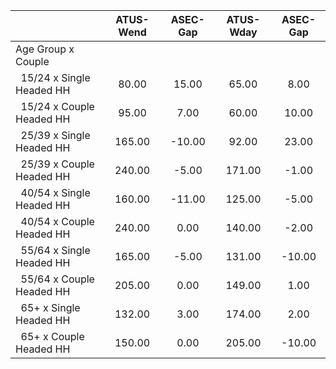 
|                      |    ATUS-Wend |     ASEC-Gap |    ATUS-Wday |     ASEC-Gap |
| -------------------- | :----------: | :----------: | :----------: | :----------: |
| Age Group x Couple   |              |              |              |              |
| &nbsp;&nbsp;15/24 x Single Headed HH |        80.00 |        15.00 |        65.00 |         8.00 |
| &nbsp;&nbsp;15/24 x Couple Headed HH |        95.00 |         7.00 |        60.00 |        10.00 |
| &nbsp;&nbsp;25/39 x Single Headed HH |       165.00 |       -10.00 |        92.00 |        23.00 |
| &nbsp;&nbsp;25/39 x Couple Headed HH |       240.00 |        -5.00 |       171.00 |        -1.00 |
| &nbsp;&nbsp;40/54 x Single Headed HH |       160.00 |       -11.00 |       125.00 |        -5.00 |
| &nbsp;&nbsp;40/54 x Couple Headed HH |       240.00 |         0.00 |       140.00 |        -2.00 |
| &nbsp;&nbsp;55/64 x Single Headed HH |       165.00 |        -5.00 |       131.00 |       -10.00 |
| &nbsp;&nbsp;55/64 x Couple Headed HH |       205.00 |         0.00 |       149.00 |         1.00 |
| &nbsp;&nbsp;65+ x Single Headed HH |       132.00 |         3.00 |       174.00 |         2.00 |
| &nbsp;&nbsp;65+ x Couple Headed HH |       150.00 |         0.00 |       205.00 |       -10.00 |

